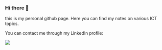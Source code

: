 ### Hi there 👋

this is my personal github page. Here you can find my notes on various ICT topics.

You can contact me through my LinkedIn profile:

<a href=https://www.linkedin.com/in/maartenmertens/>
  <img src=https://img.shields.io/badge/LinkedIn-0077B5?style=for-the-badge&logo=linkedin&logoColor=white/>
</a>
